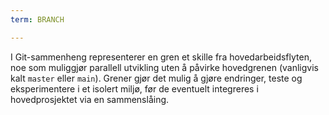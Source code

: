 ```yaml
---
term: BRANCH

---
```

I Git-sammenheng representerer en gren et skille fra hovedarbeidsflyten, noe som muliggjør parallell utvikling uten å påvirke hovedgrenen (vanligvis kalt `master` eller `main`). Grener gjør det mulig å gjøre endringer, teste og eksperimentere i et isolert miljø, før de eventuelt integreres i hovedprosjektet via en sammenslåing.
